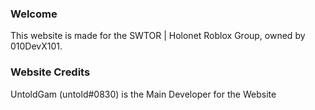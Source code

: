 ### Welcome
This website is made for the SWTOR | Holonet Roblox Group, owned by 010DevX101.

### Website Credits
UntoldGam (untold#0830) is the Main Developer for the Website 


   <link href="./assets/vendor/bootstrap/css/bootstrap.min.css" rel="stylesheet">
    <link href="./assets/vendor/icofont/icofont.min.css" rel="stylesheet">
    <link href="./assets/vendor/boxicons/css/boxicons.min.css" rel="stylesheet">
    <link href="./assets/vendor/venobox/venobox.css" rel="stylesheet">
    <link href="./assets/vendor/owl.carousel/assets/owl.carousel.min.css" rel="stylesheet">
    <link href="./assets/vendor/aos/aos.css" rel="stylesheet">